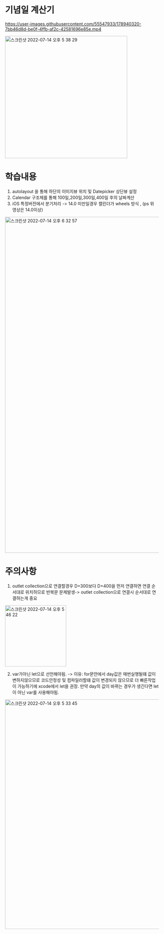 # 기념일 계산기 



https://user-images.githubusercontent.com/55547933/178940320-7bb46d8d-be0f-4ffb-af2c-42581696e85e.mp4



<img width="400" alt="스크린샷 2022-07-14 오후 5 38 29" src="https://user-images.githubusercontent.com/55547933/178940344-4b5d0bb8-ecbd-42f3-aab5-3a740db371d1.png">


# 학습내용
1. autolayout 을 통해 하단의 이미지뷰 위치 및 Datepicker 상단뷰 설정<br>
2. Calendar 구조체를 통해 100일,200일,300일,400일 후의 날짜계산 <br>
3. iOS 특정버전에서 분기처리 -> 14.0 미만일경우 캘린더가 wheels 방식 , (ps 위 영상은 14.0이상)
<img width="1099" alt="스크린샷 2022-07-14 오후 6 32 57" src="https://user-images.githubusercontent.com/55547933/178951771-626825d5-e4f6-464b-8a1c-76cdc7182571.png">


# 주의사항 
1. outlet collection으로 연결할경우 D+300보다 D+400을 먼저 연결하면 연결 순서대로 위치하므로 반복문 문제발생-> outlet collection으로 연결시 순서대로 연결하는게 중요

<img width="200" alt="스크린샷 2022-07-14 오후 5 46 22" src="https://user-images.githubusercontent.com/55547933/178942081-7e6e409d-b50b-4755-82d2-4df055ea97ed.png">

2. var가아닌 let으로 선언해야됨. -> 이유: for문안에서 day값은 매번실행될떄 값이 변하지않으므로 코드안정성 및 컴파일러할떄 값이 변경되지 않으므로 더 빠른작업이 가능하기에 xcode에서 let을 권장. 만약 day의 값이 바뀌는 경우가 생긴다면 let이 아닌 var를 사용해야됨. 
<img width="751" alt="스크린샷 2022-07-14 오후 5 33 45" src="https://user-images.githubusercontent.com/55547933/178941497-7696c583-1bfe-499f-b1ce-f58771f033c6.png">
